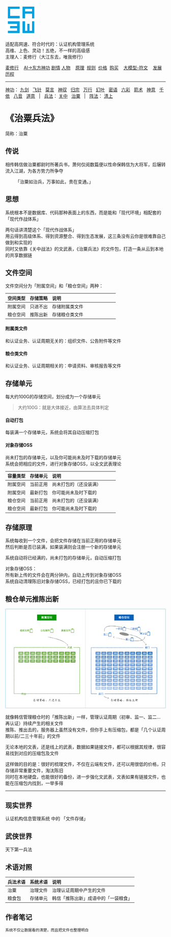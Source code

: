 ![](../../static/ca3w.png "ca3w 认证机构管理系统")

适配高网速、符合时代的：认证机构管理系统 <br/>
高维、上色、灵动！五绝，不一样的高级感 <br/>
主理人：麦修行（大江东去，唯我修行）

[麦修行][]&nbsp;&nbsp;&nbsp;&nbsp;[AI->东方神功][东方神功]&nbsp;[剧情][]&nbsp;[人物][]&nbsp;&nbsp;&nbsp;&nbsp;[原理][]&nbsp;&nbsp;[规则][]&nbsp;&nbsp;[价格][]&nbsp;&nbsp;[购买][]&nbsp;&nbsp;&nbsp;&nbsp;[大模型-符文][]&nbsp;&nbsp;&nbsp;&nbsp;[发展历程][]

[麦修行]: https://github.com/ca3w/BEST/
[东方神功]: https://github.com/ca3w/ai-dongfangshengong/
[剧情]: https://github.com/ca3w/dongfangernvqing/blob/main/root/BEST.md
[人物]: https://github.com/ca3w/dongfangernvqing/blob/main/root/renwu.md
[原理]: https://github.com/ca3w/key/
[规则]: https://github.com/ca3w/rule/
[价格]: https://github.com/ca3w/pricing/
[购买]: https://github.com/ca3w/howtobuy/
[大模型-符文]: https://github.com/ca3w/largemodel-rune/
[发展历程]: https://github.com/ca3w/development/

***

[神功][]：&nbsp;[九剑][]&nbsp;&nbsp;&nbsp;[飞针][]&nbsp;&nbsp;&nbsp;[莫言][]&nbsp;&nbsp;&nbsp;[神驭][]&nbsp;&nbsp;&nbsp;[归宗][]&nbsp;&nbsp;&nbsp;[万行][]&nbsp;&nbsp;&nbsp;[幻叶][]&nbsp;&nbsp;&nbsp;[密语][]&nbsp;&nbsp;&nbsp;[六彩][]&nbsp;&nbsp;&nbsp;[箭术][]&nbsp;&nbsp;&nbsp;[神意][]&nbsp;&nbsp;&nbsp;[千依][]&nbsp;&nbsp;&nbsp;[八音][]&nbsp;&nbsp;&nbsp;[道意][]&nbsp;&nbsp;&nbsp;|&nbsp;&nbsp;&nbsp;[兵法][]：&nbsp;[关中][]&nbsp;&nbsp;&nbsp;[治粟][]&nbsp;&nbsp;&nbsp;|&nbsp;&nbsp;&nbsp;[阵法][]：&nbsp;[清上][]

[神功]: https://github.com/ca3w/ai-dongfangshengong

[九剑]: ../../wugong/fuyaojiujian/BEST.md
[飞针]: ../../wugong/feizhenbaodian/BEST.md
[莫言]: ../../wugong/moyan/BEST.md
[神驭]: ../../wugong/shenyu/BEST.md
[归宗]: ../../wugong/baichuanguizong/BEST.md
[万行]: ../../wugong/yufengwanxing/BEST.md
[幻叶]: ../../wugong/huanyezhi/BEST.md
[密语]: ../../wugong/chenqiaomiyu/BEST.md
[六彩]: ../../wugong/liucaishenjian/BEST.md
[箭术]: ../../wugong/linjiajianshu/BEST.md
[神意]: ../../wugong/shenyiduoxinzhao/BEST.md
[千依]: ../../wugong/qianyizijian/BEST.md
[八音]: ../../wugong/bayinshengxin/BEST.md
[道意]: ../../wugong/daoyicuican/BEST.md

[兵法]: https://github.com/ca3w/ai-dongfangshengong#兵法目录

[关中]: ../../bingfa/guanzhongzhanfa/BEST.md
[治粟]: ../../bingfa/zhisubingfa/BEST.md

[阵法]: https://github.com/ca3w/ai-dongfangshengong#阵法目录

[清上]: ../../zhenfa/qingshangbeidouzhen/BEST.md

# 《治粟兵法》

简称：治粟

## 传说

相传韩信做治粟都尉时所著兵书，萧何仅阅数篇便以性命保韩信为大将军，后辗转流入江湖，为各方势力所争夺

&nbsp;&nbsp;&nbsp;&nbsp;&nbsp;&nbsp;&nbsp;&nbsp;「治粟如治兵，万事如此，贵在变通。」

## 思想

系统根本不是数据库、代码那种表面上的东西，而是能和「现代环境」相配套的「现代作战体系」

两句话讲清楚这个「现代作战体系」 <br/>
用云得到高级体系、得到资源整合、得到生态发展，这三条没有云你是很难靠自己做到和实现的 <br/>
同时又依靠《关中战法》的文武表，《治粟兵法》的文件包，打造一条从云到本地的共享数据链

## 文件空间

文件空间分为「附属空间」和「粮仓空间」两种：

空间类型  |存储策略  |说明&nbsp;&nbsp;&nbsp;&nbsp;&nbsp;&nbsp;&nbsp;&nbsp;&nbsp;&nbsp;&nbsp;&nbsp;&nbsp;&nbsp;&nbsp;&nbsp;&nbsp;&nbsp;&nbsp;&nbsp;&nbsp;&nbsp;&nbsp;&nbsp;&nbsp;&nbsp;&nbsp;&nbsp;&nbsp;&nbsp;&nbsp;&nbsp;&nbsp;&nbsp;&nbsp;&nbsp;&nbsp;&nbsp;&nbsp;&nbsp;&nbsp;&nbsp;&nbsp;&nbsp;
----------|----------|:---------------
附属空间  |只进不出  |存储附属类文件
粮仓空间  |推陈出新  |存储粮仓类文件

#### 附属类文件

和认证业务、认证周期无关的：组织文件、公告附件等文件

#### 粮仓类文件

和认证业务、认证周期相关的：申请资料、审核报告等文件

## 存储单元

每大约100G的存储空间，划分成为一个存储单元
> 大约100G：就是大体接近，由算法去具体判定

#### 自动打包

每装满一个存储单元，系统会将其自动压缩打包

#### 对象存储OSS

尚未打包的存储单元，以及你可能尚未及时下载的存储单元 <br/>
系统会把相应的文件，进行对象存储OSS，以全文武表理论

容量类型  |存储单元  |说明&nbsp;&nbsp;&nbsp;&nbsp;&nbsp;&nbsp;&nbsp;&nbsp;&nbsp;&nbsp;&nbsp;&nbsp;&nbsp;&nbsp;&nbsp;&nbsp;&nbsp;&nbsp;&nbsp;&nbsp;&nbsp;&nbsp;&nbsp;&nbsp;&nbsp;&nbsp;&nbsp;&nbsp;&nbsp;&nbsp;&nbsp;&nbsp;&nbsp;&nbsp;&nbsp;&nbsp;&nbsp;&nbsp;&nbsp;&nbsp;&nbsp;&nbsp;&nbsp;&nbsp;
----------|----------|:-----------------------
附属空间  |当前正用  |尚未打包的（还没装满）
附属空间  |最新打包  |你可能尚未及时下载的
粮仓空间  |当前正用  |尚未打包的（还没装满）
粮仓空间  |最新打包  |你可能尚未及时下载的

## 存储原理

系统每收到一个文件，会把文件存储在当前正用的存储单元 <br/>
然后判断是否已装满，如果装满则会注册一个新的存储单元

系统自动将已经满的，尚未打包的存储单元，自动压缩打包

对象存储OSS： <br/>
所有新上传的文件会在两分钟内，自动上传到对象存储OSS <br/>
系统自动清理陈旧对象存储OSS，已经打包的且你已下载的

## 粮仓单元推陈出新

![](./static/01-tuichenchuxin.jpg "认证机构信息管理系统 粮仓单元推陈出新")

就像韩信管理粮仓时的「推陈出新」一样，管理认证周期（初审、监一、监二... 再认证）持续产生的相关文件 <br/>
推陈、推出去的，服务器上虽然没有文件，但你手上有压缩包，都是「几个认证周期以前/二三十年前」的文件

无论本地的文表，还是线上的武表，数据如果链接文件，都可以根据其规律，很容易找到对应的压缩包及文件

这样做的目的是：很好的梳理文件，不仅在云端有文件，还可以用很低的价格，只存储非常重要文件，淘汰陈旧 <br/>
同时在本地硬盘，也能很好的备份，进一步强化文武表，文表如果有链接文件，也能在压缩包内找到，一举多得

***

## 现实世界

认证机构信息管理系统 中的 「文件存储」

## 武侠世界

天下第一兵法

## 术语对照

兵法术语  |系统术语    |说明
:---------|:-----------|:-------------------------------------
治粟      |治理文件    |治理认证周期中产生的文件
粮食包    |存储单元    |韩信「推陈出新」成语中的「一袋粮食」

## 作者笔记

```text
系统不仅让数据看的清楚，而且把文件也整理明白
```
